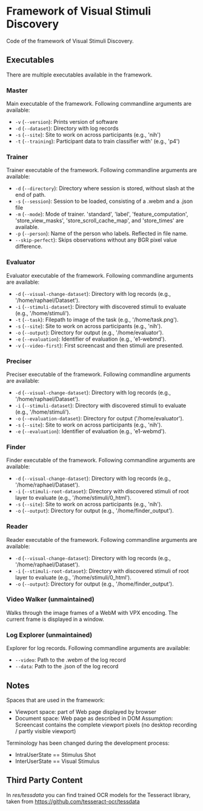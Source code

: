 # Framework of Visual Stimuli Discovery
Code of the framework of Visual Stimuli Discovery.

## Executables
There are multiple executables available in the framework.

### Master
Main executable of the framework. Following commandline arguments are available:
* `-v` (`--version`): Prints version of software
* `-d` (`--dataset`): Directory with log records
* `-s` (`--site`): Site to work on across participants (e.g., 'nih')
* `-t` (`--training`): Participant data to train classifier with' (e.g., 'p4')

### Trainer
Trainer executable of the framework. Following commandline arguments are available:
* `-d` (`--directory`): Directory where session is stored, without slash at the end of path.
* `-s` (`--session`): Session to be loaded, consisting of a .webm and a .json file
* `-m` (`--mode`): Mode of trainer. 'standard', 'label', 'feature_computation', 'store_view_masks', 'store_scroll_cache_map', and 'store_times' are available.
* `-p` (`--person`): Name of the person who labels. Reflected in file name.
* `--skip-perfect`): Skips observations without any BGR pixel value difference.

### Evaluator
Evaluator executable of the framework. Following commandline arguments are available:
* `-d` (`--visual-change-dataset`): Directory with log records (e.g., '/home/raphael/Dataset').
* `-i` (`--stimuli-dataset`): Directory with discovered stimuli to evaluate (e.g., '/home/stimuli').
* `-t` (`--task`): Filepath to image of the task (e.g., '/home/task.png').
* `-s` (`--site`): Site to work on across participants (e.g., 'nih').
* `-o` (`--output`): Directory for output (e.g., '/home/evaluator').
* `-e` (`--evaluation`): Identifier of evaluation (e.g., 'e1-webmd').
* `-v` (`--video-first`): First screencast and then stimuli are presented.

### Preciser
Preciser executable of the framework. Following commandline arguments are available:
* `-d` (`--visual-change-dataset`): Directory with log records (e.g., '/home/raphael/Dataset').
* `-i` (`--stimuli-dataset`): Directory with discovered stimuli to evaluate (e.g., '/home/stimuli').
* `-o` (`--evaluation-dataset`): Directory for output ('/home/evaluator').
* `-s` (`--site`): Site to work on across participants (e.g., 'nih').
* `-e` (`--evaluation`): Identifier of evaluation (e.g., 'e1-webmd').

### Finder
Finder executable of the framework. Following commandline arguments are available:
* `-d` (`--visual-change-dataset`): Directory with log records (e.g., '/home/raphael/Dataset').
* `-i` (`--stimuli-root-dataset`): Directory with discovered stimuli of root layer to evaluate (e.g., '/home/stimuli/0_html').
* `-s` (`--site`): Site to work on across participants (e.g., 'nih').
* `-o` (`--output`): Directory for output (e.g., '/home/finder_output').

### Reader
Reader executable of the framework. Following commandline arguments are available:
* `-d` (`--visual-change-dataset`): Directory with log records (e.g., '/home/raphael/Dataset').
* `-i` (`--stimuli-root-dataset`): Directory with discovered stimuli of root layer to evaluate (e.g., '/home/stimuli/0_html').
* `-o` (`--output`): Directory for output (e.g., '/home/finder_output').

### Video Walker (unmaintained)
Walks through the image frames of a WebM with VPX encoding. The current frame is displayed in a window.

### Log Explorer (unmaintained)
Explorer for log records. Following commandline arguments are available:
* `--video`: Path to the .webm of the log record
* `--data`: Path to the .json of the log record

## Notes
Spaces that are used in the framework:
- Viewport space: part of Web page displayed by browser
- Document space: Web page as described in DOM
Assumption: Screencast contains the complete viewport pixels (no desktop recording / partly visible viewport)

Terminology has been changed during the development process:
- IntraUserState == Stimulus Shot
- InterUserState == Visual Stimulus

## Third Party Content
In _res/tessdata_ you can find trained OCR models for the Tesseract library, taken from https://github.com/tesseract-ocr/tessdata
